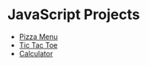 # JavaScript Projects
 
 * [Pizza Menu](https://github.com/Canadianfaller7/JavaScript-Projects/tree/main/Pizza%20Project/ "Named link title")
 * [Tic Tac Toe](https://github.com/Canadianfaller7/JavaScript-Projects/tree/main/Tic%20Tac%20Toe%20Project/ "Named link title")
 * [Calculator](https://github.com/Canadianfaller7/JavaScript-Projects/tree/main/Calculator%20app/ "Named link title")
 
